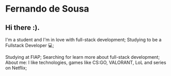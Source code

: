 # Fernando de Sousa

## Hi there :).
I'm a student and I'm in love with full-stack development;
Studying to be a Fullstack Developer :computer:;

  Studying at FIAP;
  Searching for learn more about full-stack development;
  About me: I like technologies, games like CS:GO, VALORANT, LoL and series on Netflix;
